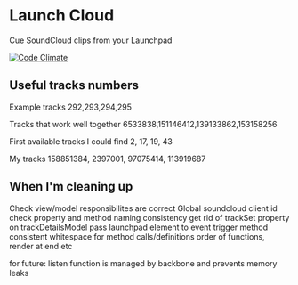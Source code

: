 Launch Cloud
========

Cue SoundCloud clips from your Launchpad

[![Code Climate](https://codeclimate.com/github/SimonHFrost/launch_cloud/badges/gpa.svg)](https://codeclimate.com/github/SimonHFrost/launch_cloud)


Useful tracks numbers
--------

Example tracks
292,293,294,295

Tracks that work well together
6533838,151146412,139133862,153158256

First available tracks I could find
2, 17, 19, 43

My tracks
158851384, 2397001, 97075414, 113919687

When I'm cleaning up
--------
Check view/model responsibilites are correct
Global soundcloud client id
check property and method naming consistency
get rid of trackSet property on trackDetailsModel
pass launchpad element to event trigger method
consistent whitespace for method calls/definitions
order of functions, render at end etc

for future: listen function is managed by backbone and prevents memory leaks
